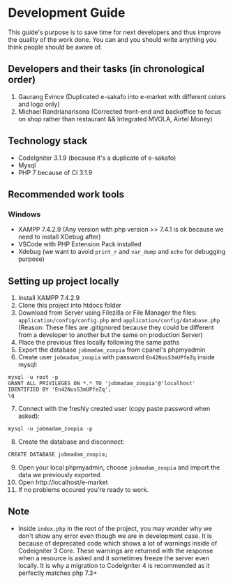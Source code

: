 # Development Guide
This guide's purpose is to save time for next developers and thus improve the quality of the work done.
You can and you should write anything you think people should be aware of.

## Developers and their tasks (in chronological order)
1. Gaurang Evince (Duplicated e-sakafo into e-market with different colors and logo only)
2. Michael Randrianarisona (Corrected front-end and backoffice to focus on shop rather than restaurant && Integrated MVOLA, Airtel Money)


## Technology stack
- CodeIgniter 3.1.9 (because it's a duplicate of e-sakafo)
- Mysql
- PHP 7 because of CI 3.1.9

## Recommended work tools
### Windows
- XAMPP 7.4.2.9 (Any version with php version >> 7.4.1 is ok because we need to install XDebug after)
- VSCode with PHP Extension Pack installed
- Xdebug (we want to avoid `print_r` and `var_dump` and `echo` for debugging purpose)

## Setting up project locally
1. Install XAMPP 7.4.2.9
2. Clone this project into htdocs folder
3. Download from Server using Filezilla or File Manager the files: `application/config/config.php` and `application/config/database.php` (Reason: These files are .gitignored because they could be different from a developer to another but the same on production Server)
4. Place the previous files locally following the same paths
5. Export the database `jobmadam_zoopia` from  cpanel's phpmyadmin
6. Create user `jobmadam_zoopia` with password `En42NusS3mUPfeZq` inside mysql:
```
mysql -u root -p
GRANT ALL PRIVILEGES ON *.* TO 'jobmadam_zoopia'@'localhost' IDENTIFIED BY 'En42NusS3mUPfeZq';
\q
```
7. Connect with the freshly created user (copy paste password when asked):
```
mysql -u jobmadam_zoopia -p
```
8. Create the database and disconnect:
```
CREATE DATABASE jobmadam_zoopia;
```
9. Open your local phpmyadmin, choose `jobmadam_zoopia` and import the data we previously exported.
10. Open http://localhost/e-market
11. If no problems occured you're ready to work.

## Note
- Inside `index.php` in the root of the project, you may wonder why we don't show any error even though we are in development case.
It is because of deprecated code which shows a lot of warnings inside of Codeigniter 3 Core. These warnings are returned with the response when a resource is asked and it sometimes freeze the server even locally. It is why a migration to CodeIgniter 4 is recommended as it perfectly matches php 7.3+
